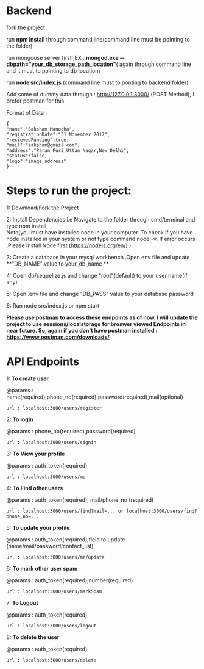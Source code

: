 # Backend
fork the project

run **npm install** through command line(command line must be pointing to the folder)

run mongoose server first ,EX : **mongod.exe --dbpath="your_db_storage_path_location"**( again through command line and it must to pointing to db location)

run **node src/index.js** (command line must to ponting to backend folder)

Add some of dummy data through : http://127.0.0.1:3000/ (POST Method), I prefer postman for this

Format of Data : 


    {
    "name":"Saksham Manocha",
    "registrationDate":"31 November 2012",
    "recievedFunding":true,
    "mail":"saksham@gmail.com",
    "address":"Param Puri,Uttam Nagar,New Delhi",
    "status":false,
    "logo":"image_address"
    }
    
  # Steps to run the project:

1: Download/Fork the Project

2: Install Dependencies i.e Navigate to the folder through cmd/terminal and type npm install                       
Note(you must have installed node in your computer. To check if you have node installed in your system or not
type command node -v. If error occurs ,Please Install Node first (https://nodejs.org/en/) )


3: Create a database in your mysql workbench .Open.env file and update **"DB_NAME" value to your_db_name **


4: Open db/sequelize.js and change "root"(default) to your user name(if any)


5: Open .env file and change "DB_PASS" value to your database password

6: Run node src/index.js or npm start

**Please use postman to access these endpoints as of now, I will update the project to use sessions/localstorage for broswer viewed Endpoints in near future. So, again if you don't have postman installed : https://www.postman.com/downloads/**

# API Endpoints
1: **To create user**

@params : name(required),phone_no(required),password(required),mail(optional)
                      
    url : localhost:3000/users/register

2: **To login**

@params : phone_no(required),password(required)

    url : localhost:3000/users/signin

3: **To View your profile**

@params : auth_token(required)

    url : localhost:3000/users/me

4: **To Find other users**

@params : auth_token(required), mail/phone_no (required)

    url : localhost:3000/users/find?mail=... or localhost:3000/users/find?phone_no=...

5: **To update your profile**

@params : auth_token(required),field to update (name/mail/password/contact_list)

    url : localhost:3000/users/me/update

6: **To mark other user spam**

@params : auth_token(required),number(required)

    url : localhost:3000/users/markSpam

7: **To Logout**

@params : auth_token(required)

    url : localhost:3000/users/logout

8: **To delete the user**

@params : auth_token(required)

    url : localhost:3000/users/delete  
